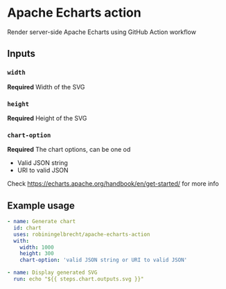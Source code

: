 # Apache Echarts action

Render server-side Apache Echarts using GitHub Action workflow

## Inputs

### `width`

**Required** Width of the SVG

### `height`

**Required** Height of the SVG

### `chart-option`

**Required** The chart options, can be one od
* Valid JSON string 
* URI to valid JSON

Check https://echarts.apache.org/handbook/en/get-started/ for more info

## Example usage

```yaml
- name: Generate chart
  id: chart
  uses: robiningelbrecht/apache-echarts-action
  with:
    width: 1000
    height: 300
    chart-option: 'valid JSON string or URI to valid JSON'

- name: Display generated SVG
  run: echo "${{ steps.chart.outputs.svg }}"
```
